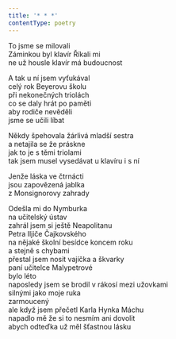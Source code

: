 ```yaml
---
title: '* * *'
contentType: poetry
---
```


<section>

To jsme se milovali  
Záminkou byl klavír Říkali mi  
ne už housle klavír má budoucnost

A tak u ní jsem vyťukával  
celý rok Beyerovu školu  
při nekonečných triolách  
co se daly hrát po paměti  
aby rodiče nevěděli  
jsme se učili líbat

Někdy špehovala žárlivá mladší sestra  
a netajila se že práskne  
jak to je s těmi triolami  
tak jsem musel vysedávat u klavíru i s ní

Jenže láska ve čtrnácti  
jsou zapovězená jablka  
z Monsignorovy zahrady

Odešla mi do Nymburka  
na učitelský ústav  
zahrál jsem si ještě Neapolitanu  
Petra Iljiče Čajkovského  
na nějaké školní besídce koncem roku  
a stejně s chybami  
přestal jsem nosit vajíčka a škvarky  
paní učitelce Malypetrové  
bylo léto  
naposledy jsem se brodil v rákosí mezi užovkami  
silnými jako moje ruka  
zarmoucený  
ale když jsem přečetl Karla Hynka Máchu  
napadlo mě že si to nesmím ani dovolit  
abych odteďka už měl šťastnou lásku

</section>
